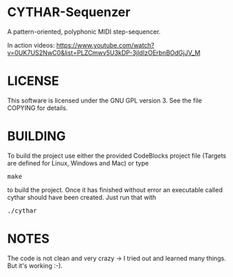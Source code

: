 # CYTHAR-Sequenzer

A pattern-oriented, polyphonic MIDI step-sequencer. 

In action videos: https://www.youtube.com/watch?v=0UK7US2NwC0&list=PLZCmwv5U3kDP-3jldIzOErbnBOdGjJV_M

# LICENSE

This software is licensed under the GNU GPL version 3. See the file COPYING for details.

# BUILDING

To build the project use either the provided CodeBlocks project file (Targets are defined for Linux, Windows and Mac) or type

<pre>
make
</pre>

to build the project. Once it has finished without error an executable called cythar should have been created. Just run that with

<pre>
./cythar
</pre>

# NOTES

The code is not clean and very crazy -> I tried out and learned many things. But it's working :-).
